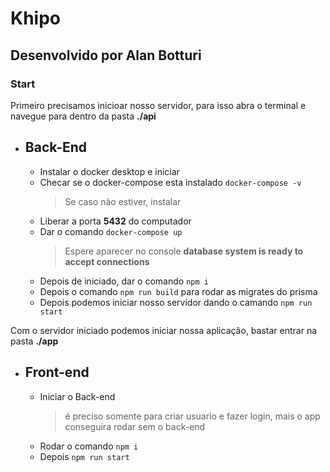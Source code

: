 # Khipo

## Desenvolvido por Alan Botturi

### Start
Primeiro precisamos inicioar nosso servidor, para isso abra o terminal e navegue para dentro da pasta **./api**

 - ## Back-End
   - Instalar o docker desktop e iniciar
   - Checar se o docker-compose esta instalado ```docker-compose -v```
      > Se caso não estiver, instalar
   - Liberar a porta **5432** do computador
   - Dar o comando ```docker-compose up```
      > Espere aparecer no console **database system is ready to accept connections**
   - Depois de iniciado, dar o comando ```npm i```
   - Depois o comando ```npm run build``` para rodar as migrates do prisma
   - Depois podemos iniciar nosso servidor dando o camando ```npm run start```

Com o servidor iniciado podemos iniciar nossa aplicação, bastar entrar na pasta **./app**

 - ## Front-end
   - Iniciar o Back-end
      > é preciso somente para criar usuario e fazer login, mais o app conseguira rodar sem o back-end
   - Rodar o comando ```npm i```
   - Depois ```npm run start```